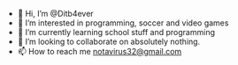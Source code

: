 - 👋 Hi, I’m @Ditb4ever
- 👀 I’m interested in programming, soccer and video games
- 🌱 I’m currently learning school stuff and programming
- 💞️ I’m looking to collaborate on absolutely nothing.
- 📫 How to reach me notavirus32@gmail.com

<!---
Ditb4ever/Ditb4ever is a ✨ special ✨ repository because its `README.md` (this file) appears on your GitHub profile.
You can click the Preview link to take a look at your changes.
--->
